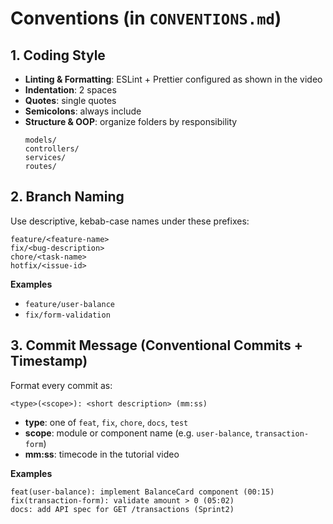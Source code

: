 # Conventions (in `CONVENTIONS.md`)

## 1. Coding Style
- **Linting & Formatting**: ESLint + Prettier configured as shown in the video  
- **Indentation**: 2 spaces  
- **Quotes**: single quotes  
- **Semicolons**: always include  
- **Structure & OOP**: organize folders by responsibility  
  ```
  models/
  controllers/
  services/
  routes/
  ```

## 2. Branch Naming
Use descriptive, kebab-case names under these prefixes:
```text
feature/<feature-name>
fix/<bug-description>
chore/<task-name>
hotfix/<issue-id>   
```
**Examples**  
- `feature/user-balance`  
- `fix/form-validation`

## 3. Commit Message (Conventional Commits + Timestamp)
Format every commit as:
```text
<type>(<scope>): <short description> (mm:ss)
```
- **type**: one of `feat`, `fix`, `chore`, `docs`, `test`  
- **scope**: module or component name (e.g. `user-balance`, `transaction-form`)  
- **mm:ss**: timecode in the tutorial video

**Examples**  
```text
feat(user-balance): implement BalanceCard component (00:15)
fix(transaction-form): validate amount > 0 (05:02)
docs: add API spec for GET /transactions (Sprint2)
```
